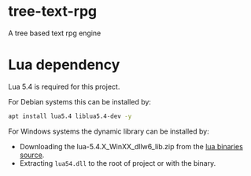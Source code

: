# tree-text-rpg
 A tree based text rpg engine 

# Lua dependency
Lua 5.4 is required for this project.

For Debian systems this can be installed by:
```sh
apt install lua5.4 liblua5.4-dev -y 
```

For Windows systems the dynamic library can be installed by:
* Downloading the lua-5.4.X_WinXX_dllw6_lib.zip from the [lua binaries source](https://luabinaries.sourceforge.net/download.html).
* Extracting `lua54.dll` to the root of project or with the binary.

